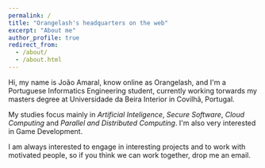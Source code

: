 ```yaml
---
permalink: /
title: "Orangelash's headquarters on the web"
excerpt: "About me"
author_profile: true
redirect_from: 
  - /about/
  - /about.html
---
```


Hi, my name is João Amaral, know online as Orangelash, and I'm a Portuguese Informatics Engineering student, currently working torwards my masters degree at Universidade da Beira Interior in Covilhã, Portugal.

My studies focus mainly in *Artificial Inteligence*, *Secure Software*, *Cloud Computing* and  *Parallel and Distributed Computing*. I'm also very interested in Game Development.

I am always interested to engage in interesting projects and to work with motivated people, so if you think we can work together, drop me an email.
